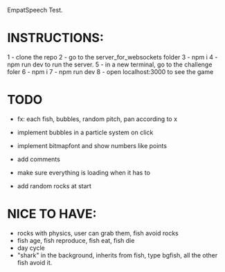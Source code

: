 EmpatSpeech Test.


# INSTRUCTIONS:

1 - clone the repo
2 - go to the server_for_websockets folder 
3 - npm i
4 - npm run dev to run the server.
5 - in a new terminal, go to the challenge foler
6 - npm i
7 - npm run dev
8 - open localhost:3000 to see the game




# TODO

- fx: each fish, bubbles, random pitch, pan according to x
- implement bubbles in a particle system on click
- implement bitmapfont and show numbers like points



- add comments
- make sure everything is loading when it has to

- add random rocks at start





# NICE TO HAVE:
- rocks with physics, user can grab them, fish avoid rocks
- fish age, fish reproduce, fish eat, fish die
- day cycle
- "shark" in the background, inherits from fish, type bgfish, all the other fish avoid it.



